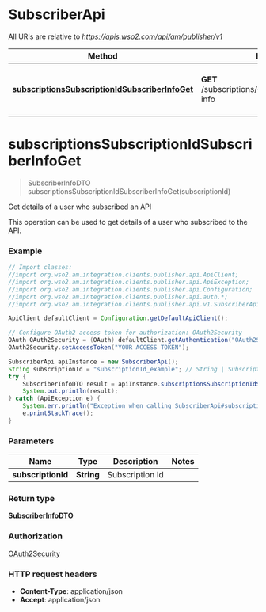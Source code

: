 # SubscriberApi

All URIs are relative to *https://apis.wso2.com/api/am/publisher/v1*

Method | HTTP request | Description
------------- | ------------- | -------------
[**subscriptionsSubscriptionIdSubscriberInfoGet**](SubscriberApi.md#subscriptionsSubscriptionIdSubscriberInfoGet) | **GET** /subscriptions/{subscriptionId}/subscriber-info | Get details of a user who subscribed an API


<a name="subscriptionsSubscriptionIdSubscriberInfoGet"></a>
# **subscriptionsSubscriptionIdSubscriberInfoGet**
> SubscriberInfoDTO subscriptionsSubscriptionIdSubscriberInfoGet(subscriptionId)

Get details of a user who subscribed an API

This operation can be used to get details of a user who subscribed to the API. 

### Example
```java
// Import classes:
//import org.wso2.am.integration.clients.publisher.api.ApiClient;
//import org.wso2.am.integration.clients.publisher.api.ApiException;
//import org.wso2.am.integration.clients.publisher.api.Configuration;
//import org.wso2.am.integration.clients.publisher.api.auth.*;
//import org.wso2.am.integration.clients.publisher.api.v1.SubscriberApi;

ApiClient defaultClient = Configuration.getDefaultApiClient();

// Configure OAuth2 access token for authorization: OAuth2Security
OAuth OAuth2Security = (OAuth) defaultClient.getAuthentication("OAuth2Security");
OAuth2Security.setAccessToken("YOUR ACCESS TOKEN");

SubscriberApi apiInstance = new SubscriberApi();
String subscriptionId = "subscriptionId_example"; // String | Subscription Id 
try {
    SubscriberInfoDTO result = apiInstance.subscriptionsSubscriptionIdSubscriberInfoGet(subscriptionId);
    System.out.println(result);
} catch (ApiException e) {
    System.err.println("Exception when calling SubscriberApi#subscriptionsSubscriptionIdSubscriberInfoGet");
    e.printStackTrace();
}
```

### Parameters

Name | Type | Description  | Notes
------------- | ------------- | ------------- | -------------
 **subscriptionId** | **String**| Subscription Id  |

### Return type

[**SubscriberInfoDTO**](SubscriberInfoDTO.md)

### Authorization

[OAuth2Security](../README.md#OAuth2Security)

### HTTP request headers

 - **Content-Type**: application/json
 - **Accept**: application/json

